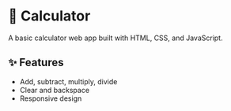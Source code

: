 # 🧮 Calculator

A basic calculator web app built with HTML, CSS, and JavaScript.

## ✨ Features
- Add, subtract, multiply, divide
- Clear and backspace
- Responsive design
